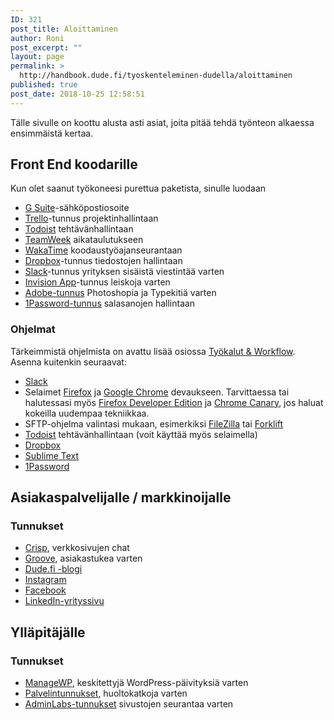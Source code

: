 ```yaml
---
ID: 321
post_title: Aloittaminen
author: Roni
post_excerpt: ""
layout: page
permalink: >
  http://handbook.dude.fi/tyoskenteleminen-dudella/aloittaminen
published: true
post_date: 2018-10-25 12:58:51
---
```

Tälle sivulle on koottu alusta asti asiat, joita pitää tehdä työnteon alkaessa ensimmäistä kertaa.

<h2>Front End koodarille</h2>

Kun olet saanut työkoneesi purettua paketista, sinulle luodaan

<ul>
<li><a href="https://gsuite.google.fi/intl/fi/">G Suite</a>-sähköpostiosoite</li>
<li><a href="https://trello.com">Trello</a>-tunnus projektinhallintaan</li>
<li><a href="https://todoist.com/">Todoist</a> tehtävänhallintaan</li>
<li><a href="https://teamweek.com">TeamWeek</a> aikataulutukseen</li>
<li><a href="https://wakatime.com">WakaTime</a> koodaustyöajanseurantaan</li>
<li><a href="https://dropbox.com/">Dropbox</a>-tunnus tiedostojen hallintaan</li>
<li><a href="https://slack.com/">Slack</a>-tunnus yrityksen sisäistä viestintää varten</li>
<li><a href="http://invisionapp.com">Invision App</a>-tunnus leiskoja varten</li>
<li><a href="https://www.adobe.com/fi">Adobe-tunnus</a> Photoshopia ja Typekitiä varten</li>
<li><a href="https://1password.com/">1Password-tunnus</a> salasanojen hallintaan</li>
</ul>

<h3>Ohjelmat</h3>

Tärkeimmistä ohjelmista on avattu lisää osiossa <a href="https://handbook.dude.fi/tyoskenteleminen-dudella/tyokalut-workflow">Työkalut & Workflow</a>. Asenna kuitenkin seuraavat:

<ul>
<li><a href="https://slack.com/">Slack</a></li>
<li>Selaimet <a href="https://www.firefox.com">Firefox</a> ja <a href="https://www.google.com/chrome/">Google Chrome</a> devaukseen. Tarvittaessa tai halutessasi myös <a href="https://www.mozilla.org/en-US/firefox/developer/">Firefox Developer Edition</a> ja <a href="https://www.google.com/chrome/canary/">Chrome Canary</a>, jos haluat kokeilla uudempaa tekniikkaa.</li>
<li>SFTP-ohjelma valintasi mukaan, esimerkiksi <a href="https://filezilla-project.org/">FileZilla</a> tai <a href="https://binarynights.com/">Forklift</a></li>
<li><a href="https://todoist.com/">Todoist</a> tehtävänhallintaan (voit käyttää myös selaimella)</li>
<li><a href="https://dropbox.com/">Dropbox</a></li>
<li><a href="https://www.sublimetext.com">Sublime Text</a></li>
<li><a href="https://1password.com/">1Password</a></li>
</ul>

<h2>Asiakaspalvelijalle / markkinoijalle</h2>

<h3>Tunnukset</h3>

<ul>
<li><a href="https://crisp.chat">Crisp</a>, verkkosivujen chat</a></li>
<li><a href="http://groovehq.com/">Groove</a>, asiakastukea varten</li>
<li><a href="http://dude.fi/blogi">Dude.fi -blogi</a>
<li><a href="https://instagram.com/digitoimistodude/">Instagram</a></li>
<li><a href="https://www.facebook.com/digitoimistodude/">Facebook</a></li>
<li><a href="https://www.linkedin.com/company/digitoimisto-dude-oy/">LinkedIn-yrityssivu</a></li>
</ul>

<h2>Ylläpitäjälle</h2>

<h3>Tunnukset</h3>

<ul>
<li><a href="https://orion.managewp.com/dashboard/">ManageWP</a>, keskitettyjä WordPress-päivityksiä varten</a></li>
<li><a href="https://handbook.dude.fi/palvelimet">Palvelintunnukset</a>, huoltokatkoja varten</li>
<li><a href="https://dashboard.adminlabs.com">AdminLabs-tunnukset</a> sivustojen seurantaa varten</li>
</ul>